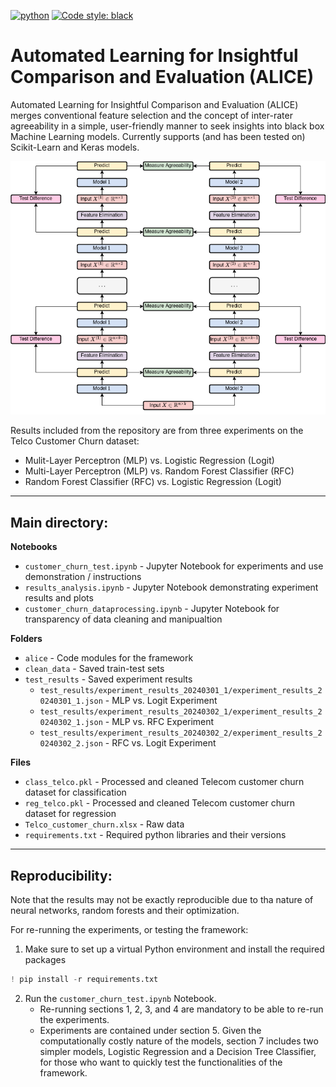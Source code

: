 [![python](https://img.shields.io/badge/Python-3.9-3776AB.svg?style=flat&logo=python&logoColor=white)](https://www.python.org)
[![Code style: black](https://img.shields.io/badge/code%20style-black-000000.svg)](https://github.com/psf/black)

# **A**utomated **L**earning for **I**nsightful **C**omparison and **E**valuation (ALICE)
Automated Learning for Insightful Comparison and Evaluation (ALICE) merges conventional feature selection and the concept of inter-rater agreeability in a simple, user-friendly manner to seek insights into black box Machine Learning models. Currently supports (and has been tested on) Scikit-Learn and Keras models.

![ALICE Framework Visualized](/alice_framework_graph.png)

Results included from the repository are from three experiments on the Telco Customer Churn dataset: 
- Mulit-Layer Perceptron (MLP) vs. Logistic Regression (Logit)
- Multi-Layer Perceptron (MLP) vs. Random Forest Classifier (RFC)
- Random Forest Classifier (RFC) vs. Logistic Regression (Logit)

- - -

## Main directory:

**Notebooks**<br>
- `customer_churn_test.ipynb` - Jupyter Notebook for experiments and use demonstration / instructions
- `results_analysis.ipynb` - Jupyter Notebook demonstrating experiment results and plots
- `customer_churn_dataprocessing.ipynb` - Jupyter Notebook for transparency of data cleaning and manipualtion

**Folders**<br>
- `alice` - Code modules for the framework
- `clean_data` - Saved train-test sets
- `test_results` - Saved experiment results
  - `test_results/experiment_results_20240301_1/experiment_results_20240301_1.json` - MLP vs. Logit Experiment
  - `test_results/experiment_results_20240302_1/experiment_results_20240302_1.json` - MLP vs. RFC Experiment
  - `test_results/experiment_results_20240302_2/experiment_results_20240302_2.json` - RFC vs. Logit Experiment

**Files**<br>
- `class_telco.pkl` - Processed and cleaned Telecom customer churn dataset for classification
- `reg_telco.pkl` - Processed and cleaned Telecom customer churn dataset for regression
- `Telco_customer_churn.xlsx` - Raw data
- `requirements.txt` - Required python libraries and their versions

- - -

## Reproducibility:
Note that the results may not be exactly reproducible due to tha nature of neural networks, random forests and their optimization.

For re-running the experiments, or testing the framework:

1) Make sure to set up a virtual Python environment and install the required packages

```python
! pip install -r requirements.txt
```

2) Run the `customer_churn_test.ipynb` Notebook.
    - Re-running sections 1, 2, 3, and 4 are mandatory to be able to re-run the experiments.
    - Experiments are contained under section 5. Given the computationally costly nature of the models, section 7 includes two simpler models, Logistic Regression and a Decision Tree Classifier, for those who want to quickly test the functionalities of the framework.
